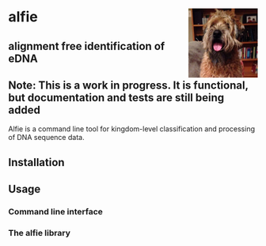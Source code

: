 # alfie <img src="alfie/data/alfie.jpeg" height="140" align="right" alt="Alfie"/>
## alignment free identification of eDNA

## Note: This is a work in progress. It is functional, but documentation and tests are still being added

Alfie is a command line tool for kingdom-level classification and processing of DNA sequence data.



## Installation


## Usage 
### Command line interface


### The alfie library

